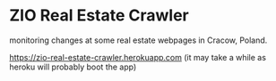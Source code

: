 # ZIO Real Estate Crawler
monitoring changes at some real estate webpages in Cracow, Poland.

https://zio-real-estate-crawler.herokuapp.com
(it may take a while as heroku will probably boot the app)